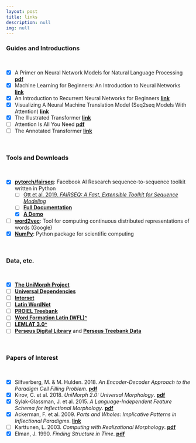 ```yaml
---
layout: post
title: links
description: null
img: null
---
```


### Guides and Introductions 
<br>

- [x] A Primer on Neural Network Models for Natural Language Processing [**pdf**](https://u.cs.biu.ac.il/~yogo/nnlp.pdf)
- [x] Machine Learning for Beginners: An Introduction to Neural Networks [**link**](https://victorzhou.com/blog/intro-to-neural-networks/)
- [x] An Introduction to Recurrent Neural Networks for Beginners [**link**](https://victorzhou.com/blog/intro-to-rnns/)
- [x] Visualizing A Neural Machine Translation Model (Seq2seq Models With Attention) [**link**](https://jalammar.github.io/visualizing-neural-machine-translation-mechanics-of-seq2seq-models-with-attention/)
- [x] The Illustrated Transformer [**link**](https://jalammar.github.io/illustrated-transformer/)
- [ ] Attention Is All You Need [**pdf**](https://arxiv.org/abs/1706.03762)
- [ ] The Annotated Transformer [**link**](https://nlp.seas.harvard.edu/2018/04/03/attention.html)

<br>

### Tools and Downloads
<br>

- [x] [**pytorch/fairseq**](https://github.com/pytorch/fairseq): Facebook AI Research sequence-to-sequence toolkit written in Python
    - [ ] [Ott et al. 2019. *FAIRSEQ: A Fast, Extensible Toolkit for Sequence Modeling*](https://arxiv.org/pdf/1904.01038.pdf)
    - [ ] [**Full Documentation**](https://fairseq.readthedocs.io/en/latest/)
    - [x] [**A Demo**](https://www.youtube.com/watch?v=OtgDdWtHvto&feature=emb_title)
- [ ] [**word2vec**](https://code.google.com/archive/p/word2vec/): Tool for computing continuous distributed representations of words (Google)
- [x] [**NumPy**](https://numpy.org/): Python package for scientific computing

<br>

### Data, etc.
<br>

- [x] [**The UniMorph Project**](https://unimorph.org/)
- [ ] [**Universal Dependencies**](https://universaldependencies.org/)
- [ ] [**Interset**](https://ufal.mff.cuni.cz/interset)
- [ ] [**Latin WordNet**](https://latinwordnet.exeter.ac.uk/)
- [ ] [**PROIEL Treebank**](https://proiel.github.io/)
- [ ] [**Word Formation Latin (WFL)^**](https://progetti.unicatt.it/progetti-milan-wfl-home)
- [ ] [**LEMLAT 3.0^**](https://www.lemlat3.eu/)
- [ ] [**Perseus Digital Library**](https://www.perseus.tufts.edu/hopper/) and [**Perseus Treebank Data**](https://github.com/PerseusDL/treebank_data)

<br>

### Papers of Interest
<br>

- [x] Silfverberg, M. & M. Hulden. 2018. *An Encoder-Decoder Approach to the Paradigm Cell Filling Problem*. [**pdf**](https://www.aclweb.org/anthology/D18-1315/)
- [x] Kirov, C. et al. 2018. *UniMorph 2.0: Universal Morphology*. [**pdf**](https://www.aclweb.org/anthology/L18-1293/)
- [x] Sylak-Glassman, J. et al. 2015. *A Language-Independent Feature Schema for Inflectional Morphology*. [**pdf**](https://www.aclweb.org/anthology/P15-2111/)
- [x] Ackerman, F. et al. 2009. *Parts and Wholes: Implicative Patterns in Inflectional Paradigms*. [**link**](https://www.oxfordscholarship.com/view/10.1093/acprof:oso/9780199547548.001.0001/acprof-9780199547548-chapter-3)
- [ ] Karttunen, L. 2003. *Computing with Realizational Morphology*. [**pdf**](https://web.stanford.edu/~laurik/publications/cicling-2003/realmorph.pdf)
- [x] Elman, J. 1990. *Finding Structure in Time*. [**pdf**](https://crl.ucsd.edu/~elman/Papers/fsit.pdf)
